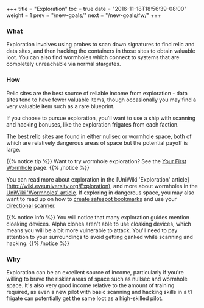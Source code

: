 +++
title = "Exploration"
toc = true
date = "2016-11-18T18:56:39-08:00"
weight = 1
prev = "/new-goals/"
next = "/new-goals/fw/"
+++

### What

Exploration involves using probes to scan down signatures to find relic
and data sites, and then hacking the containers in those sites to obtain
valuable loot. You can also find wormholes which connect to systems that
are completely unreachable via normal stargates.

### How

Relic sites are the best source of reliable income from exploration - data
sites tend to have fewer valuable items, though occasionally you may find
a very valuable item such as a rare blueprint.

If you choose to pursue exploration, you'll want to use a ship with scanning
and hacking bonuses, like the exploration frigates from each faction.

The best relic sites are found in either nullsec or wormhole space, both of
which are relatively dangerous areas of space but the potential payoff is large.

{{% notice tip %}}
Want to try wormhole exploration? See the [Your First Wormhole](/reference/wormholes/)
page.
{{% /notice %}}

You can read more about exploration in the [UniWiki 'Exploration' article]
(http://wiki.eveuniversity.org/Exploration), and more about wormholes in the
[UniWiki 'Wormholes' article](http://wiki.eveuniversity.org/Wormholes).
If exploring in dangerous space, you may also want to read up on how to
[create safespot bookmarks](http://wiki.eveuniversity.org/Bookmarks#Safe_Spots)
and use your [directional scanner](http://wiki.eveuniversity.org/Directional_Scanner_Guide).

{{% notice info %}}
You will notice that many exploration guides mention cloaking devices. Alpha
clones aren't able to use cloaking devices, which means you will be a bit more
vulnerable to attack. You'll need to pay attention to your surroundings
to avoid getting ganked while scanning and hacking.
{{% /notice %}}

### Why

Exploration can be an excellent source of income, particularly if you're willing
to brave the riskier areas of space such as nullsec and wormhole space. It's also
very good income relative to the amount of training required, as even a new pilot
with basic scanning and hacking skills in a t1 frigate can potentially get the
same loot as a high-skilled pilot.
